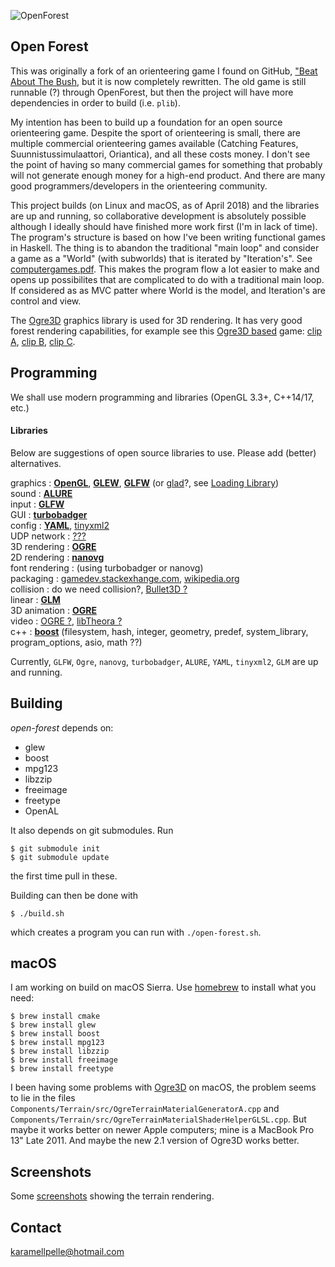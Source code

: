 ![](https://raw.githubusercontent.com/karamellpelle/open-forest/master/data/static/batb/openforest-512x256.png "OpenForest")

Open Forest
--------------------

This was originally a fork of an orienteering game I found on GitHub, ["Beat About The Bush]( 
https://github.com/jarvinet/orienteering-game), but it is now completely rewritten.
The old game is still runnable (?) through OpenForest, but then the project will have more dependencies in order to build (i.e. `plib`).

My intention has been to build up a foundation for an open source orienteering game. Despite the sport of orienteering is small, there are multiple commercial orienteering games available (Catching Features, Suunnistussimulaattori, Oriantica), and all these costs money. I don't see the point of having so many commercial games for something that probably will not generate enough money for a high-end product. And there are many good programmers/developers in the orienteering community.

This project builds (on Linux and macOS, as of April 2018) and the libraries are up and running, so collaborative development is absolutely possible although I ideally should have finished more work first (I'm in lack of time). The program's structure is based on how I've been writing functional games in Haskell. The thing is to abandon the traditional "main loop" and consider a game as a "World" (with subworlds) that is iterated by "Iteration's". See [computergames.pdf](https://github.com/karamellpelle/grid/blob/master/computergames.pdf). This makes the program flow a lot easier to make and opens up possibilites that are complicated to do with a traditional main loop. If considered as as MVC patter where World is the model, and Iteration's are control and view.

The [Ogre3D](https://www.ogre3d.org/) graphics library is used for 3D rendering. It has very good forest rendering capabilities, for example see this [Ogre3D based](https://forums.ogre3d.org/viewtopic.php?f=11&t=35922) game: [clip A](https://youtu.be/4QIHzn1PrxY?t=12m20s), [clip B](https://youtu.be/PWSg4olxaYE?t=5m9s), [clip C](https://youtu.be/CXr82Gtbk1Y?t=1m57s).


Programming
--------------------

We shall use modern programming and libraries (OpenGL 3.3+, C++14/17, etc.)

#### Libraries

Below are suggestions of open source libraries to use. Please add (better) alternatives.

graphics          : [**OpenGL**](https://www.opengl.org/wiki/), [**GLEW**](http://glew.sourceforge.net), [**GLFW**](http://www.glfw.org) (or [glad](https://github.com/Dav1dde/glad)?, see [Loading Library](https://www.khronos.org/opengl/wiki/OpenGL_Loading_Library))  
sound             : [**ALURE**](http://kcat.strangesoft.net/alure.html)  
input             : [**GLFW**](http://www.glfw.org)  
GUI               : [**turbobadger**](https://github.com/fruxo/turbobadger)  
config            : [**YAML**](http://yaml.org), [tinyxml2](http://www.grinninglizard.com/tinyxml2)  
UDP network       : [???](http://www.codeofhonor.com/blog/choosing-a-game-network-lib)  
3D rendering      : [**OGRE**](http://www.ogre3d.org)  
2D rendering      : [**nanovg**](https://github.com/memononen/nanovg)  
font rendering    : (using turbobadger or nanovg)  
packaging         : [gamedev.stackexhange.com](http://gamedev.stackexchange.com/questions/37648/how-can-you-put-all-images-from-a-game-to-1-file), 
                    [wikipedia.org](http://en.wikipedia.org/wiki/List_of_archive_formats)  
collision         : do we need collision?,
                    [Bullet3D ?](https://github.com/bulletphysics/bullet3)  
linear            : [**GLM**](http://glm.g-truc.net)  
3D animation      : [**OGRE**](http://www.ogre3d.org)  
video             : [OGRE ?](http://www.ogre3d.org), 
                    [libTheora ?](http://www.theora.org/)  
c++               : [**boost**](http://www.boost.org/)
                    (filesystem, hash, integer, geometry, predef, system_library, program_options, asio, math ??)

Currently, `GLFW`, `Ogre`, `nanovg`, `turbobadger`, `ALURE`, `YAML`, `tinyxml2`, `GLM`  are up and running. 


Building
--------------------

_open-forest_ depends on:

  * glew
  * boost
  * mpg123
  * libzzip
  * freeimage
  * freetype
  * OpenAL

It also depends on git submodules. Run
    
    $ git submodule init
    $ git submodule update

the first time pull in these.

Building can then be done with

    $ ./build.sh

which creates a program you can run with `./open-forest.sh`.

## macOS

I am working on build on macOS Sierra. Use [homebrew](www.brew.sh) to install what you need:

    $ brew install cmake
    $ brew install glew
    $ brew install boost
    $ brew install mpg123
    $ brew install libzzip
    $ brew install freeimage
    $ brew install freetype

I been having some problems with [Ogre3D](https://github.com/karamellpelle/open-forest-ogre) on macOS, the problem seems to lie in the files `Components/Terrain/src/OgreTerrainMaterialGeneratorA.cpp` and `Components/Terrain/src/OgreTerrainMaterialShaderHelperGLSL.cpp`. But maybe it works better on newer Apple computers; mine is a MacBook Pro 13\" Late 2011. And maybe the new 2.1 version of Ogre3D works better.

Screenshots
----------------

Some [screenshots](data/meta/screenshots/screenshots.markdown) showing the terrain rendering.

Contact
----------------

<karamellpelle@hotmail.com>
